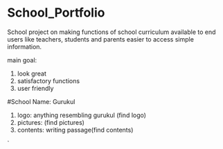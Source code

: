 # School_Portfolio
School project on making functions of school curriculum available to end users like teachers, students and parents easier to access simple information. 


main goal:
  1. look great
  2. satisfactory functions
  3. user friendly



#School Name: Gurukul
1. logo: anything resembling gurukul (find logo)
2. pictures: (find pictures)
3. contents: writing passage(find contents) 

`